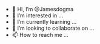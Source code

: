 - 👋 Hi, I’m @Jamesdogma
- 👀 I’m interested in ...
- 🌱 I’m currently learning ...
- 💞️ I’m looking to collaborate on ...
- 📫 How to reach me ...

<!---
Jamesdogma/Jamesdogma is a ✨ special ✨ repository because its `README.md` (this file) appears on your GitHub profile.
You can click the Preview link to take a look at your changes.
--->
